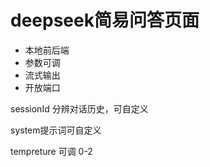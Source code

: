 # deepseek简易问答页面
- 本地前后端
- 参数可调
- 流式输出
- 开放端口

sessionId 分辨对话历史，可自定义

system提示词可自定义

tempreture 可调 0-2
